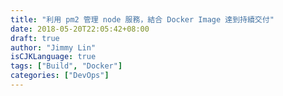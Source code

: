 ```yaml
---
title: "利用 pm2 管理 node 服務，結合 Docker Image 達到持續交付"
date: 2018-05-20T22:05:42+08:00
draft: true
author: "Jimmy Lin"
isCJKLanguage: true
tags: ["Build", "Docker"]
categories: ["DevOps"]
---
```


